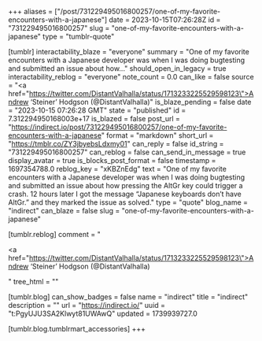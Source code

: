 +++
aliases = ["/post/731229495016800257/one-of-my-favorite-encounters-with-a-japanese"]
date = 2023-10-15T07:26:28Z
id = "731229495016800257"
slug = "one-of-my-favorite-encounters-with-a-japanese"
type = "tumblr-quote"

[tumblr]
interactability_blaze = "everyone"
summary = "One of my favorite encounters with a Japanese developer was when I was doing bugtesting and submitted an issue about how..."
should_open_in_legacy = true
interactability_reblog = "everyone"
note_count = 0.0
can_like = false
source = "<a href=\"https://twitter.com/DistantValhalla/status/1713233225529598123\">Andrew &lsquo;Steiner&rsquo; Hodgson (@DistantValhalla)</a>"
is_blaze_pending = false
date = "2023-10-15 07:26:28 GMT"
state = "published"
id = 7.312294950168003e+17
is_blazed = false
post_url = "https://indirect.io/post/731229495016800257/one-of-my-favorite-encounters-with-a-japanese"
format = "markdown"
short_url = "https://tmblr.co/ZY3jbyebsLdxmy01"
can_reply = false
id_string = "731229495016800257"
can_reblog = false
can_send_in_message = true
display_avatar = true
is_blocks_post_format = false
timestamp = 1697354788.0
reblog_key = "xKBZnEdg"
text = "One of my favorite encounters with a Japanese developer was when I was doing bugtesting and submitted an issue about how pressing the AltGr key could trigger a crash. 12 hours later I got the message &ldquo;Japanese keyboards don&rsquo;t have AltGr.&rdquo; and they marked the issue as solved."
type = "quote"
blog_name = "indirect"
can_blaze = false
slug = "one-of-my-favorite-encounters-with-a-japanese"

[tumblr.reblog]
comment = "<p><a href=\"https://twitter.com/DistantValhalla/status/1713233225529598123\">Andrew ‘Steiner’ Hodgson (@DistantValhalla)</a></p>"
tree_html = ""

[tumblr.blog]
can_show_badges = false
name = "indirect"
title = "indirect"
description = ""
url = "https://indirect.io/"
uuid = "t:PgyUJU3SA2Klwyt81UWAwQ"
updated = 1739939727.0

[tumblr.blog.tumblrmart_accessories]
+++
